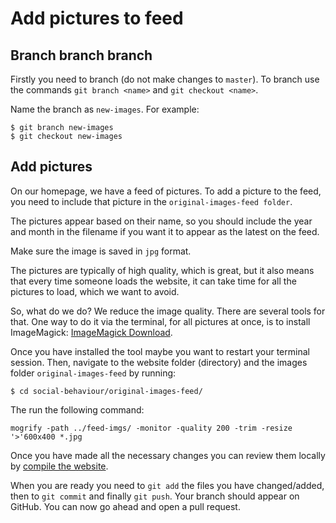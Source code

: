 # Add pictures to feed

## Branch branch branch

Firstly you need to branch (do not make changes to `master`).
To branch use the commands `git branch <name>` and `git checkout <name>`.

Name the branch as `new-images`. For example:

```shell
$ git branch new-images
$ git checkout new-images
```

## Add pictures

On our homepage, we have a feed of pictures. To add a picture to the feed, you
need to include that picture in the `original-images-feed folder`.

The pictures appear based on their name, so you should include the year and
month in the filename if you want it to appear as the latest on the feed.

Make sure the image is saved in `jpg` format.

The pictures are typically of high quality, which is great, but it
also means that every time someone loads the website, it can take time for all
the pictures to load, which we want to avoid. 

So, what do we do? We reduce the image quality. There are several tools for
that. One way to do it via the terminal, for all pictures at once, is to install
ImageMagick: [ImageMagick Download](https://imagemagick.org/script/download.php). 

Once you have installed the tool maybe you want to restart your terminal session.
Then, navigate to the website folder (directory) and the images folder `original-images-feed`
by running:

```shell
$ cd social-behaviour/original-images-feed/
```

The run the following command:

```shell
mogrify -path ../feed-imgs/ -monitor -quality 200 -trim -resize  '>'600x400 *.jpg
```


Once you have made all the necessary changes you can review them locally
by [compile the website](Installation.md).

When you are ready you need to `git add` the files you have changed/added,
then to `git commit` and finally `git push`. Your branch should appear
on GitHub. You can now go ahead and open a pull request.